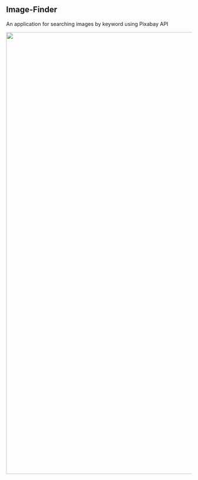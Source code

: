 ## Image-Finder

An application for searching images by keyword using Pixabay API
<div align="center">
  <img src="https://ik.imagekit.io/irinavn2011/2.png?updatedAt=1684583086559" width="1200" height="auto"/>
</div>
